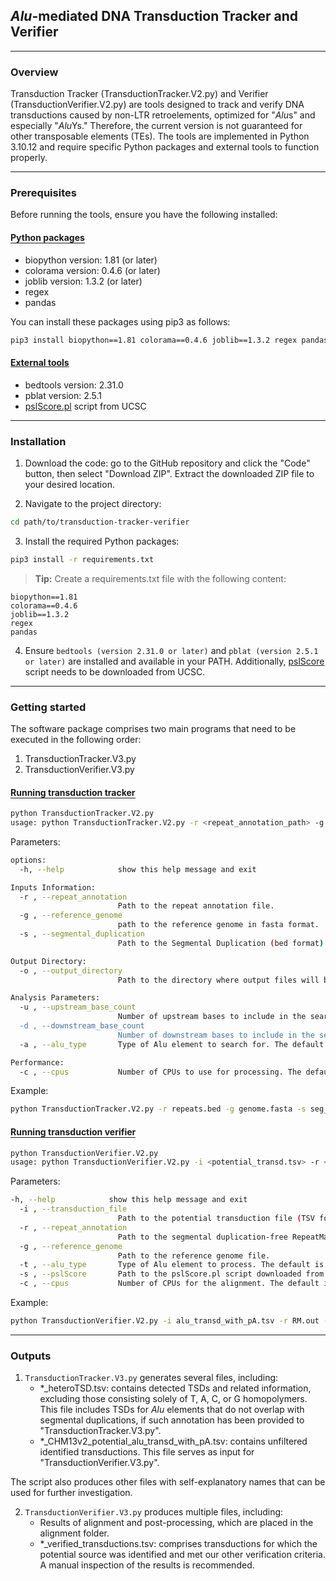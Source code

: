 ## <b>*Alu*-mediated DNA Transduction Tracker and Verifier</b>

---

### <b>Overview</b>
Transduction Tracker (TransductionTracker.V2.py) and Verifier (TransductionVerifier.V2.py) are tools designed to track and verify DNA transductions caused by non-LTR retroelements, optimized for "*Alu*s" and especially "*Alu*Ys."  Therefore, the current version is not guaranteed for other transposable elements (TEs). The tools are implemented in Python 3.10.12 and require specific Python packages and external tools to function properly.

---
### <b>Prerequisites</b>
Before running the tools, ensure you have the following installed:

#### <span style="border-bottom: 1.5px solid; text-decoration: none;">Python packages</span>
- biopython version: 1.81 (or later)
- colorama version: 0.4.6 (or later)
- joblib version: 1.3.2 (or later)
- regex
- pandas 

You can install these packages using pip3 as follows:

```bash
pip3 install biopython==1.81 colorama==0.4.6 joblib==1.3.2 regex pandas
```

#### <u>External tools</u>
- bedtools version: 2.31.0
- pblat version: 2.5.1
- [pslScore.pl](https://genome-source.gi.ucsc.edu/gitlist/kent.git/raw/master/src/utils/pslScore/pslScore.pl) script from UCSC
  
---

### <b>Installation</b>
1. Download the code: go to the GitHub repository and click the "Code" button, then select "Download ZIP".  Extract the downloaded ZIP file to your desired location.

2. Navigate to the project directory:
```bash
cd path/to/transduction-tracker-verifier
```
3.  Install the required Python packages:
```bash
pip3 install -r requirements.txt
```

> <b>Tip:</b> Create a requirements.txt file with the following content:

```
biopython==1.81
colorama==0.4.6
joblib==1.3.2
regex
pandas
```

4. Ensure `bedtools (version 2.31.0 or later)` and `pblat (version 2.5.1 or later)` are installed and available in your PATH. Additionally, [pslScore](https://genome-source.gi.ucsc.edu/gitlist/kent.git/raw/master/src/utils/pslScore/pslScore.pl) script needs to be downloaded from UCSC.

---

### <b>Getting started</b>

The software package comprises two main programs that need to be executed in the following order:
1. TransductionTracker.V3.py
2. TransductionVerifier.V3.py

#### <span style="border-bottom: 1.5px solid; text-decoration: none;">Running transduction tracker </span>
```bash
python TransductionTracker.V2.py
usage: python TransductionTracker.V2.py -r <repeat_annotation_path> -g <reference_genome> -s <segmental_duplications (optional)> -o <output_directory> -u <upstream_flank> -d <downstream_flank> -a <Alu_type> -c <cpu_number>
```
Parameters:

```bash
options:
  -h, --help            show this help message and exit

Inputs Information:
  -r , --repeat_annotation 
                        Path to the repeat annotation file.
  -g , --reference_genome 
                        path to the reference genome in fasta format.
  -s , --segmental_duplication 
                        Path to the Segmental Duplication (bed format) file (optional).

Output Directory:
  -o , --output_directory 
                        Path to the directory where output files will be saved.

Analysis Parameters:
  -u , --upstream_base_count 
                        Number of upstream bases to include in the search for 5' TSDs. The default is 100.
  -d , --downstream_base_count 
                        Number of downstream bases to include in the search for 3' TSDs. The default is 4500.
  -a , --alu_type       Type of Alu element to search for. The default is 'AluY'.

Performance:
  -c , --cpus           Number of CPUs to use for processing. The default is 4.
```
Example: 

```bash
python TransductionTracker.V2.py -r repeats.bed -g genome.fasta -s seg_dup.bed -o output_directory -u 100 -d 4500 -a AluY -c 4
```

#### <span style="border-bottom: 1.5px solid; text-decoration: none;">Running transduction verifier</span>
```bash 
python TransductionVerifier.V2.py
usage: python TransductionVerifier.V2.py -i <potential_transd.tsv> -r <RepeatMasker.out> -g <reference_genome.fa> -t <Alu family> -s <path/to/pslScore.pl> -c <cpu_number> 
```
Parameters:

```bash
-h, --help            show this help message and exit
  -i , --transduction_file 
                        Path to the potential transduction file (TSV format) detected in by TransductionTracker.py.
  -r , --repeat_annotation 
                        Path to the segmental duplication-free RepeatMasker output file (.out format). Use "*_NoSegDup_RM.out" if SegDup annotation was provided earlier with "TransductionTracker.V2.py".
  -g , --reference_genome 
                        Path to the reference genome file.
  -t , --alu_type       Type of Alu element to process. The default is 'AluY'.
  -s , --pslScore       Path to the pslScore.pl script downloaded from UCSC.
  -c , --cpus           Number of CPUs for the alignment. The default is 4.
```
Example:

```bash
python TransductionVerifier.V2.py -i alu_transd_with_pA.tsv -r RM.out -g ref_genome.fa -t AluY -s pslScore.pl -c 4
```

---
### <b>Outputs</b>

1. `TransductionTracker.V3.py` generates several files, including:
    * *_heteroTSD.tsv: contains detected TSDs and related information, excluding those consisting solely of T, A, C, or G homopolymers. This file includes TSDs for *Alu* elements that do not overlap with segmental duplications, if such annotation has been provided to "TransductionTracker.V3.py".
    * *_CHM13v2_potential_alu_transd_with_pA.tsv: contains unfiltered identified transductions. This file serves as input for "TransductionVerifier.V3.py".
      
The script also produces other files with self-explanatory names that can be used for further investigation.

2. `TransductionVerifier.V3.py` produces multiple files, including:
    * Results of alignment and post-processing, which are placed in the alignment folder.
    * *_verified_transductions.tsv: comprises transductions for which the potential source was identified and met our other verification criteria. A manual inspection of the results is recommended.
  







